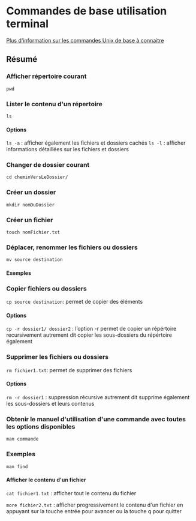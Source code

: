 # Commandes de base utilisation terminal

[Plus d'information sur les commandes Unix de base à connaitre](https://doc.ubuntu-fr.org/tutoriel/console_commandes_de_base)
## Résumé
### Afficher répertoire courant

`pwd`
### Lister le contenu d'un répertoire

`ls`
#### Options
`ls -a` : afficher également les fichiers et dossiers cachés
`ls -l` : afficher informations détaillées sur les fichiers et dossiers

### Changer de dossier courant

`cd cheminVersLeDossier/`

### Créer un dossier

`mkdir nomDuDossier`

### Créer un fichier

`touch nomFichier.txt`

### Déplacer, renommer les fichiers ou dossiers
`mv source destination`
#### Exemples

### Copier fichiers ou dossiers

`cp source destination`: permet de copier des éléments
#### Options

`cp -r dossier1/ dossier2` : l’option -r permet de copier un répértoire recursivement autrement dit copier les sous-dossiers du répértoire également

### Supprimer les fichiers ou dossiers

`rm fichier1.txt`: permet de supprimer des fichiers

#### Options

`rm -r dossier1` : suppression récursive autrement dit supprime également les sous-dossiers et leurs contenus

### Obtenir le manuel d'utilisation d'une commande avec toutes les options disponibles

`man commande`

### Exemples

`man find`

#### Afficher le contenu d'un fichier

`cat fichier1.txt` : afficher tout le contenu du fichier

`more fichier2.txt` : afficher progressivement le contenu d'un fichier en appuyant sur la touche entrée pour avancer ou la touche q pour quitter